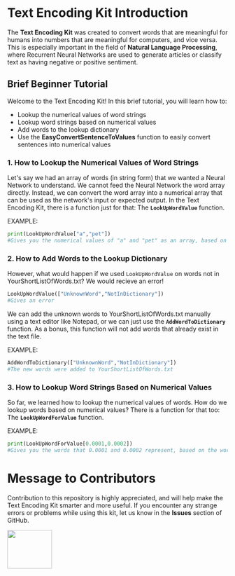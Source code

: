 
<h1>Text Encoding Kit Introduction</h1>
<p>The <b>Text Encoding Kit</b> was created to convert words that are meaningful for humans into numbers that are meaningful for computers, and vice versa. This is especially important in the field of <b>Natural Language Processing</b>, where Recurrent Neural Networks are used to generate articles or classify text as having negative or positive sentiment.</p>

<h2>Brief Beginner Tutorial</h2>

Welcome to the Text Encoding Kit! In this brief tutorial, you will learn how to:
- Lookup the numerical values of word strings
- Lookup word strings based on numerical values
- Add words to the lookup dictionary
- Use the <b>EasyConvertSentenceToValues</b> function to easily convert sentences into numerical values

<h3>1. How to Lookup the Numerical Values of Word Strings</h3>

Let's say we had an array of words (in string form) that we wanted a Neural Network to understand. We cannot feed the Neural Network the word array directly. Instead, we can convert the word array into a numerical array that can be used as the network's input or expected output. In the Text Encoding Kit, there is a function just for that: The <code><b>LookUpWordValue</b></code> function.

EXAMPLE:
```python
print(LookUpWordValue["a","pet"])
#Gives you the numerical values of "a" and "pet" as an array, based on their positions in YourShortListOfWords.txt
```

<h3>2. How to Add Words to the Lookup Dictionary</h3>

However, what would happen if we used <code>LookUpWordValue</code> on words not in YourShortListOfWords.txt? We would recieve an error!
```python
LookUpWordValue(["UnknownWord","NotInDictionary"])
#Gives an error
```

We can add the unknown words to YourShortListOfWords.txt manually using a text editor like Notepad, or we can just use the <code><b>AddWordToDictionary</b></code> function. As a bonus, this function will not add words that already exist in the text file.

EXAMPLE:
```python
AddWordToDictionary(["UnknownWord","NotInDictionary"])
#The new words were added to YourShortListOfWords.txt
```

<h3>3. How to Lookup Word Strings Based on Numerical Values</h3>

So far, we learned how to lookup the numerical values of words. How do we lookup words based on numerical values? There is a function for that too: The <code><b>LookUpWordForValue</b></code> function.

EXAMPLE:
```python
print(LookUpWordForValue[0.0001,0.0002])
#Gives you the words that 0.0001 and 0.0002 represent, based on the words' positions in YourShortListOfWords.txt
```

<h1>Message to Contributors</h1>
<p>Contribution to this repository is highly appreciated, and will help make the Text Encoding Kit smarter and more useful. If you encounter any strange errors or problems while using this kit, let us know in the <b>Issues</b> section of GitHub.</p>

<img src="https://assets-cdn.github.com/images/modules/logos_page/Octocat.png" width="102" height="88">
